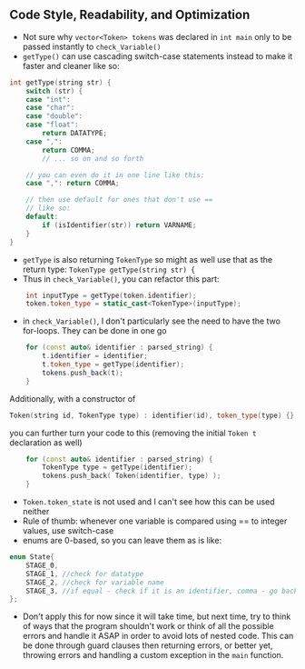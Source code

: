 ## Code Style, Readability, and Optimization
- Not sure why `vector<Token> tokens` was declared in `int main` only to be passed instantly to `check_Variable()`
- `getType()` can use cascading switch-case statements instead to make it faster and cleaner like so:
```C++
int getType(string str) {
	switch (str) {
	case "int":
	case "char":
	case "double":
	case "float":
		return DATATYPE;
	case ",":	
		return COMMA;
		// ... so on and so forth

	// you can even do it in one line like this:
	case ",": return COMMA;

	// then use default for ones that don't use ==
	// like so:
	default:
		if (isIdentifier(str)) return VARNAME;
	}
}
```
- `getType` is also returning `TokenType` so might as well use that as the return type:		`TokenType getType(string str) {`
- Thus in `check_Variable()`, you can refactor this part:
```C++
	int inputType = getType(token.identifier);
	token.token_type = static_cast<TokenType>(inputType);
```


- in `check_Variable()`, I don't particularly see the need to have the two for-loops. They can be done in one go
```C++
	for (const auto& identifier : parsed_string) {
		t.identifier = identifier;
		t.token_type = getType(identifier);
		tokens.push_back(t);
	}
```
Additionally, with a constructor of
```C++
Token(string id, TokenType type) : identifier(id), token_type(type) {};
```
you can further turn your code to this (removing the initial `Token t` declaration as well)
```C++
	for (const auto& identifier : parsed_string) {
		TokenType type = getType(identifier);
		tokens.push_back( Token(identifier, type) );
	}
```

- `Token.token_state` is not used and I can't see how this can be used neither
- Rule of thumb: whenever one variable is compared using == to integer values, use switch-case
- enums are 0-based, so you can leave them as is like:
```C++
enum State{
    STAGE_0,
    STAGE_1, //check for datatype
    STAGE_2, //check for variable name
    STAGE_3, //if equal - check if it is an identifier, comma - go back to stage 2, or semicolon - go back to stage 1
};
```

- Don't apply this for now since it will take time, but next time, try to think of ways that the program shouldn't work or think of all the possible errors and handle it ASAP in order to avoid lots of nested code. This can be done through guard clauses then returning errors, or better yet, throwing errors and handling a custom exception in the `main` function.